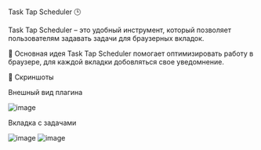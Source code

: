 Task Tap Scheduler 🕒

Task Tap Scheduler – это удобный инструмент, который позволяет пользователям задавать задачи для браузерных вкладок.

📖 Основная идея
Task Tap Scheduler помогает оптимизировать работу в браузере, для каждой вкладки добовляться свое уведомнение.

📸 Скриншоты

Внешный вид плагина 

![image](https://github.com/user-attachments/assets/db809d47-6631-4c0d-8e7b-c7f4449b24eb)



Вкладка с задачами

![image](https://github.com/user-attachments/assets/64b1cc8b-e725-476e-a369-4973ebd44c2a)
![image](https://github.com/user-attachments/assets/5920f53c-be03-4122-b026-50a315245edd)
















